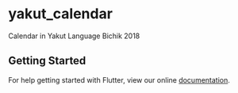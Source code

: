 # yakut_calendar

Calendar in Yakut Language Bichik 2018

## Getting Started

For help getting started with Flutter, view our online
[documentation](https://flutter.io/).
